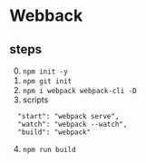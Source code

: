 # Webback

## steps

0. `npm init -y`
1. `npm git init`
2. `npm i webpack webpack-cli -D`
3. scripts

```
  "start": "webpack serve",
  "watch": "webpack --watch",
  "build": "webpack"
```

4. `npm run build`
